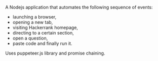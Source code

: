 A Nodejs application that automates the following
sequence of events:
* launching a browser,
* opening a new tab,
* visiting Hackerrank homepage,
* directing to a certain section,
* open a question,
* paste code and finally run it.

Uses puppeteer.js library and promise chaining.
